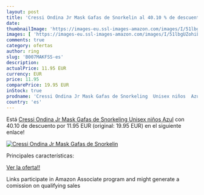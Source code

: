 ```yaml
---
layout: post
title: 'Cressi Ondina Jr Mask Gafas de Snorkelin al 40.10 % de descuento'
date: 
thumbnailImage: 'https://images-eu.ssl-images-amazon.com/images/I/51lbgUZohiL._SL200_.jpg'
images: [ 'https://images-eu.ssl-images-amazon.com/images/I/51lbgUZohiL._SL200_.jpg' ]
comments: true
category: ofertas
author: ring
slug: 'B007MAKFSS-es'
description:
actualPrice: 11.95 EUR
currency: EUR
price: 11.95
comparePrice: 19.95 EUR
inStock: true
prodname: 'Cressi Ondina Jr Mask Gafas de Snorkeling  Unisex niños  Azul'
country: 'es'
---
```


Está [Cressi Ondina Jr Mask Gafas de Snorkeling  Unisex niños  Azul](https://www.amazon.es/dp/B007MAKFSS/?tag=tolees-21) con 40.10 de descuento por 11.95 EUR (original: 19.95 EUR) en el siguiente enlace!

[![Cressi Ondina Jr Mask Gafas de Snorkelin](https://images-eu.ssl-images-amazon.com/images/I/51lbgUZohiL._SL200_.jpg)](https://www.amazon.es/dp/B007MAKFSS/?tag=tolees-21)

Principales características:


[Ver la oferta!!](https://www.amazon.es/dp/B007MAKFSS/?tag=tolees-21)

Links participate in Amazon Associate program and might generate a comission on qualifying sales


